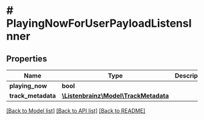 # # PlayingNowForUserPayloadListensInner

## Properties

Name | Type | Description | Notes
------------ | ------------- | ------------- | -------------
**playing_now** | **bool** |  | [optional]
**track_metadata** | [**\Listenbrainz\Model\TrackMetadata**](TrackMetadata.md) |  | [optional]

[[Back to Model list]](../../README.md#models) [[Back to API list]](../../README.md#endpoints) [[Back to README]](../../README.md)

